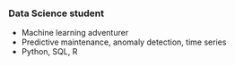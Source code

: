 ### Data Science student

- Machine learning adventurer
- Predictive maintenance, anomaly detection, time series
- Python, SQL, R
